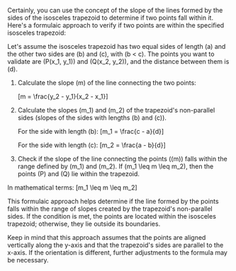 Certainly, you can use the concept of the slope of the lines formed by the sides of the isosceles trapezoid to determine if two points fall within it. Here's a formulaic approach to verify if two points are within the specified isosceles trapezoid:

Let's assume the isosceles trapezoid has two equal sides of length \(a\) and the other two sides are \(b\) and \(c\), with \(b < c\). The points you want to validate are \(P(x_1, y_1)\) and \(Q(x_2, y_2)\), and the distance between them is \(d\).

1. Calculate the slope \(m\) of the line connecting the two points:
   
   \[m = \frac{y_2 - y_1}{x_2 - x_1}\]

2. Calculate the slopes \(m_1\) and \(m_2\) of the trapezoid's non-parallel sides (slopes of the sides with lengths \(b\) and \(c\)).

   For the side with length \(b\):
   \[m_1 = \frac{c - a}{d}\]

   For the side with length \(c\):
   \[m_2 = \frac{a - b}{d}\]

3. Check if the slope of the line connecting the points (\(m\)) falls within the range defined by \(m_1\) and \(m_2\). If \(m_1 \leq m \leq m_2\), then the points \(P\) and \(Q\) lie within the trapezoid.

In mathematical terms:
\[m_1 \leq m \leq m_2\]

This formulaic approach helps determine if the line formed by the points falls within the range of slopes created by the trapezoid's non-parallel sides. If the condition is met, the points are located within the isosceles trapezoid; otherwise, they lie outside its boundaries.

Keep in mind that this approach assumes that the points are aligned vertically along the y-axis and that the trapezoid's sides are parallel to the x-axis. If the orientation is different, further adjustments to the formula may be necessary.
